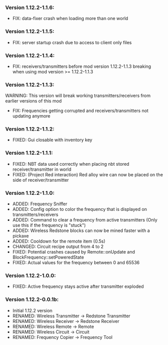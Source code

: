 ### Version 1.12.2-1.1.6:

- FIX: data-fixer crash when loading more than one world

### Version 1.12.2-1.1.5:

- FIX: server startup crash due to access to client only files

### Version 1.12.2-1.1.4:

- FIX: receivers/transmitters before mod version 1.12.2-1.1.3 breaking when using mod version >= 1.12.2-1.1.3

### Version 1.12.2-1.1.3:

WARNING: This version will break working transmitters/receivers from earlier versions of this mod

- FIX: Frequencies getting corrupted and receivers/transmitters not updating anymore

### Version 1.12.2-1.1.2:

- FIXED: Gui closable with inventory key

### Version 1.12.2-1.1.1:

- FIXED: NBT data used correctly when placing nbt stored receiver/transmitter in world
- FIXED: (Project Red interaction) Red alloy wire can now be placed on the side of receiver/transmitter

### Version 1.12.2-1.1.0:

- ADDED: Frequency Sniffer
- ADDED: Config option to color the frequency that is displayed on transmitters/receivers
- ADDED: Command to clear a frequency from active transmitters (Only use this if the frequency is "stuck")
- ADDED: Wireless Redstone blocks can now be mined faster with a pickaxe
- ADDED: Cooldown for the remote item (0.5s)
- CHANGED: Circuit recipe output from 4 to 2
- FIXED: Potential crashes caused by Remote::onUpdate and BlockFrequency::setPoweredState
- FIXED: Actual values for the frequency between 0 and 65536

### Version 1.12.2-1.0.0:

- FIXED: Active frequency stays active after transmitter exploded

### Version 1.12.2-0.0.1b:

- Initial 1.12.2 version
- RENAMED: Wireless Transmitter -> Redstone Transmitter
- RENAMED: Wireless Receiver -> Redstone Receiver
- RENAMED: Wireless Remote -> Remote
- RENAMED: Wireless Circuit -> Circuit
- RENAMED: Frequency Copier -> Frequency Tool
